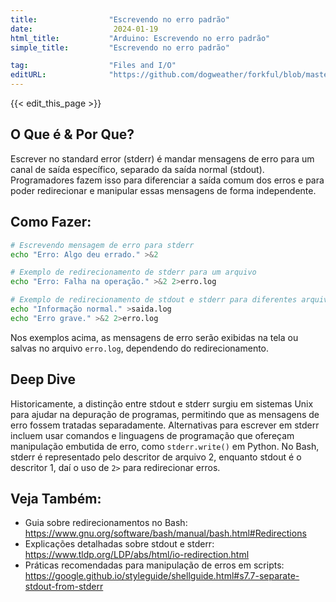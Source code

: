```yaml
---
title:                "Escrevendo no erro padrão"
date:                  2024-01-19
html_title:           "Arduino: Escrevendo no erro padrão"
simple_title:         "Escrevendo no erro padrão"

tag:                  "Files and I/O"
editURL:              "https://github.com/dogweather/forkful/blob/master/content/pt/bash/writing-to-standard-error.md"
---
```


{{< edit_this_page >}}

## O Que é & Por Que?
Escrever no standard error (stderr) é mandar mensagens de erro para um canal de saída específico, separado da saída normal (stdout). Programadores fazem isso para diferenciar a saída comum dos erros e para poder redirecionar e manipular essas mensagens de forma independente.

## Como Fazer:
```Bash
# Escrevendo mensagem de erro para stderr
echo "Erro: Algo deu errado." >&2

# Exemplo de redirecionamento de stderr para um arquivo
echo "Erro: Falha na operação." >&2 2>erro.log

# Exemplo de redirecionamento de stdout e stderr para diferentes arquivos
echo "Informação normal." >saida.log
echo "Erro grave." >&2 2>erro.log
```

Nos exemplos acima, as mensagens de erro serão exibidas na tela ou salvas no arquivo `erro.log`, dependendo do redirecionamento.

## Deep Dive
Historicamente, a distinção entre stdout e stderr surgiu em sistemas Unix para ajudar na depuração de programas, permitindo que as mensagens de erro fossem tratadas separadamente. Alternativas para escrever em stderr incluem usar comandos e linguagens de programação que ofereçam manipulação embutida de erro, como `stderr.write()` em Python. No Bash, stderr é representado pelo descritor de arquivo 2, enquanto stdout é o descritor 1, daí o uso de `2>` para redirecionar erros. 

## Veja Também:
- Guia sobre redirecionamentos no Bash: https://www.gnu.org/software/bash/manual/bash.html#Redirections
- Explicações detalhadas sobre stdout e stderr: https://www.tldp.org/LDP/abs/html/io-redirection.html
- Práticas recomendadas para manipulação de erros em scripts: https://google.github.io/styleguide/shellguide.html#s7.7-separate-stdout-from-stderr
